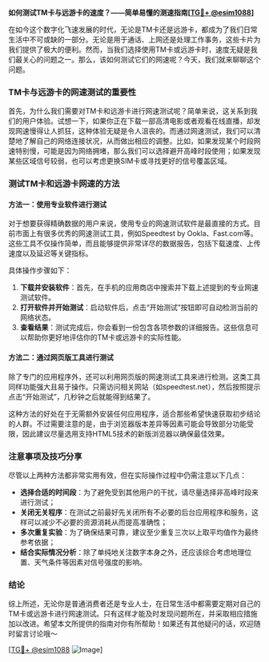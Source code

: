 **如何测试TM卡与远游卡的速度？——简单易懂的测速指南[[TG💪+ @esim1088](https://t.me/s/esim1088)]**

在如今这个数字化飞速发展的时代，无论是TM卡还是远游卡，都成为了我们日常生活中不可或缺的一部分。无论是用于通话、上网还是处理工作事务，这些卡片为我们提供了极大的便利。然而，当我们选择使用TM卡或远游卡时，速度无疑是我们最关心的问题之一。那么，该如何测试它们的网速呢？今天，我们就来聊聊这个问题。

### TM卡与远游卡的网速测试的重要性

首先，为什么我们需要对TM卡和远游卡进行网速测试呢？简单来说，这关系到我们的用户体验。试想一下，如果你正在下载一部高清电影或者观看在线直播，却发现网速慢得让人抓狂，这种体验无疑是令人沮丧的。而通过网速测试，我们可以清楚地了解自己的网络连接状况，从而做出相应的调整。比如，如果发现某个时段网速特别慢，可能是因为网络拥堵，那么我们可以选择避开高峰时段使用；如果发现某些区域信号较弱，也可以考虑更换SIM卡或寻找更好的信号覆盖区域。

### 测试TM卡和远游卡网速的方法

#### 方法一：使用专业软件进行测试

对于想要获得精确数据的用户来说，使用专业的网速测试软件是最直接的方式。目前市面上有很多优秀的网速测试工具，例如Speedtest by Ookla、Fast.com等。这些工具不仅操作简单，而且能够提供非常详尽的数据报告，包括下载速度、上传速度以及延迟等关键指标。

具体操作步骤如下：

1. **下载并安装软件**：首先，在手机的应用商店中搜索并下载上述提到的专业网速测试软件。
2. **打开软件并开始测试**：启动软件后，点击“开始测试”按钮即可自动检测当前的网络状态。
3. **查看结果**：测试完成后，你会看到一份包含各项参数的详细报告。这些信息可以帮助你更好地评估你的TM卡或远游卡的实际性能。

#### 方法二：通过网页版工具进行测试

除了专门的应用程序外，还可以利用网页版的网速测试工具来进行检测。这类工具同样功能强大且易于操作。只需访问相关网站（如speedtest.net），然后按照提示点击“开始测试”，几秒钟之后就能得到结果了。

这种方法的好处在于无需额外安装任何应用程序，适合那些希望快速获取初步结论的人群。不过需要注意的是，由于浏览器版本差异等因素可能会导致部分功能受限，因此建议尽量选用支持HTML5技术的新版浏览器以确保最佳效果。

### 注意事项及技巧分享

尽管以上两种方法都非常实用有效，但在实际操作过程中仍需注意以下几点：

- **选择合适的时间段**：为了避免受到其他用户的干扰，请尽量选择非高峰时段来进行测试；
- **关闭无关程序**：在测试之前最好先关闭所有不必要的后台应用程序和服务，这样可以减少不必要的资源消耗从而提高准确性；
- **多次重复实验**：为了确保结果可靠，建议至少重复三次以上取平均值作为最终参考依据；
- **结合实际情况分析**：除了单纯地关注数字本身之外，还应该综合考虑地理位置、天气条件等因素对信号强度的影响。

### 结论

综上所述，无论你是普通消费者还是专业人士，在日常生活中都需要定期对自己的TM卡或远游卡进行网速测试。只有这样才能及时发现问题所在，并采取相应措施加以改进。希望本文所提供的指南对你有所帮助！如果还有其他疑问的话，欢迎随时留言讨论哦～

[[TG💪+ @esim1088](https://t.me/s/esim1088) ![Image](https://i.postimg.cc/4NQfJmqS/Snipaste-2025-05-13-00-14-12.png)]